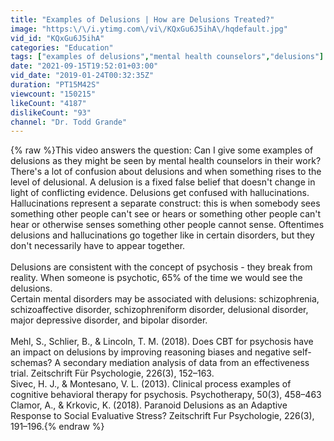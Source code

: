 ```yaml
---
title: "Examples of Delusions | How are Delusions Treated?"
image: "https:\/\/i.ytimg.com\/vi\/KQxGu6J5ihA\/hqdefault.jpg"
vid_id: "KQxGu6J5ihA"
categories: "Education"
tags: ["examples of delusions","mental health counselors","delusions"]
date: "2021-09-15T19:52:01+03:00"
vid_date: "2019-01-24T00:32:35Z"
duration: "PT15M42S"
viewcount: "150215"
likeCount: "4187"
dislikeCount: "93"
channel: "Dr. Todd Grande"
---
```

{% raw %}This video answers the question: Can I give some examples of delusions as they might be seen by mental health counselors in their work?<br />There's a lot of confusion about delusions and when something rises to the level of delusional. A delusion is a fixed false belief that doesn't change in light of conflicting evidence. Delusions get confused with hallucinations. Hallucinations represent a separate construct: this is when somebody sees something other people can't see or hears or something other people can't hear or otherwise senses something other people cannot sense. Oftentimes delusions and hallucinations go together like in certain disorders, but they don't necessarily have to appear together. <br /><br />Delusions are consistent with the concept of psychosis - they break from reality. When someone is psychotic, 65% of the time we would see the delusions. <br />Certain mental disorders may be associated with delusions: schizophrenia, schizoaffective disorder, schizophreniform disorder, delusional disorder, major depressive disorder, and bipolar disorder.<br /><br />Mehl, S., Schlier, B., &amp; Lincoln, T. M. (2018). Does CBT for psychosis have an impact on delusions by improving reasoning biases and negative self-schemas? A secondary mediation analysis of data from an effectiveness trial. Zeitschrift Für Psychologie, 226(3), 152–163.<br />Sivec, H. J., &amp; Montesano, V. L. (2013). Clinical process examples of cognitive behavioral therapy for psychosis. Psychotherapy, 50(3), 458–463<br />Clamor, A., &amp; Krkovic, K. (2018). Paranoid Delusions as an Adaptive Response to Social Evaluative Stress? Zeitschrift Fur Psychologie, 226(3), 191–196.{% endraw %}
